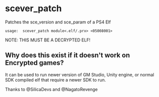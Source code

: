 # scever_patch
Patches the sce_version and sce_param of a PS4 Elf

    usage:  scever_patch module<.elf/.prx> <05008001>

NOTE: THIS MUST BE A DECRYPTED ELF! 

## Why does this exist if it doesn't work on Encrypted games?
It can be used to run newer version of GM Studio, Unity engine, or normal SDK compiled elf that require a newer SDK to run.

Thanks to @SilicaDevs and @NagatoRevenge
